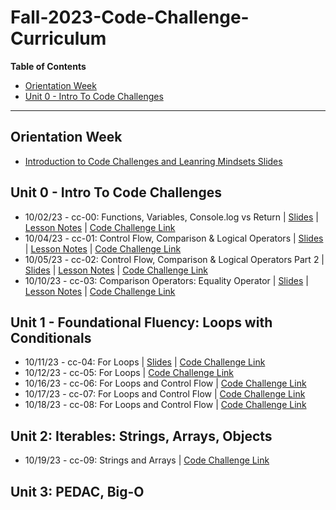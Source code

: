 # Fall-2023-Code-Challenge-Curriculum

**Table of Contents**

- [Orientation Week](#orientation-week)
- [Unit 0 - Intro To Code Challenges](#unit-0---intro-to-code-challenges)

 ---

 ## Orientation Week
- [Introduction to Code Challenges and Leanring Mindsets Slides](https://docs.google.com/presentation/d/1oT53rdqilarTaa7XlzZ95wJcGQSv4aPUxZMwByTfe5A/edit?usp=sharing)



## Unit 0 - Intro To Code Challenges 
- 10/02/23 - cc-00: Functions, Variables, Console.log vs Return | [Slides](https://docs.google.com/presentation/d/1k71Aie6GQDiqczaCMh6xzJ_8PijtgT1REm9nhBBnYIM/edit?usp=sharing) | [Lesson Notes](./cc-unit-0/cc-00-console-return.md) | [Code Challenge Link](https://classroom.github.com/a/koI7e1hp)
- 10/04/23 - cc-01: Control Flow, Comparison & Logical Operators | [Slides](https://docs.google.com/presentation/d/10ze2Z3nwkmNrBNhZgYqgilKJCJNAzkkcgbZzEczsQBc/edit?usp=sharing) | [Lesson Notes](./cc-unit-0/10-04-cc-01-control-flow.md) | [Code Challenge Link](https://classroom.github.com/a/IUvTfLaT)
- 10/05/23 - cc-02: Control Flow, Comparison & Logical Operators Part 2 | [Slides](https://docs.google.com/presentation/d/10ze2Z3nwkmNrBNhZgYqgilKJCJNAzkkcgbZzEczsQBc/edit?usp=sharing) | [Lesson Notes](./cc-unit-0/10-04-cc-01-control-flow.md) | [Code Challenge Link](https://classroom.github.com/a/oyW8RDL8)
- 10/10/23 - cc-03: Comparison Operators: Equality Operator | [Slides](https://docs.google.com/presentation/d/1zhex1wgqlO6OtKHJ7JhYkGpfbV_7VBZAYm3Nqvm_aYU/edit?usp=sharing) | [Lesson Notes](./cc-unit-0/10-04-cc-01-control-flow.md) | [Code Challenge Link](https://classroom.github.com/a/Pvrfe-D5)

## Unit 1 - Foundational Fluency: Loops with Conditionals 
- 10/11/23 - cc-04: For Loops | [Slides](https://docs.google.com/presentation/d/19Z7vKWse74V49vjL57pUGcTRdV3-NU8L9hTXKxNtG9I/edit?usp=sharing) | [Code Challenge Link](https://classroom.github.com/a/xdi82uqo)
- 10/12/23 - cc-05: For Loops | [Code Challenge Link](https://classroom.github.com/a/t8Gj9s_b)
- 10/16/23 - cc-06: For Loops and Control Flow | [Code Challenge Link](https://classroom.github.com/a/XyQkWfr3)
-  10/17/23 - cc-07: For Loops and Control Flow | [Code Challenge Link](https://classroom.github.com/a/BkTzkurq)
-  10/18/23 - cc-08: For Loops and Control Flow | [Code Challenge Link](https://classroom.github.com/a/EB9ohVKG)

## Unit 2: Iterables: Strings, Arrays, Objects
-  10/19/23 - cc-09: Strings and Arrays | [Code Challenge Link](https://classroom.github.com/a/CXIKv5O9)

## Unit 3: PEDAC, Big-O

